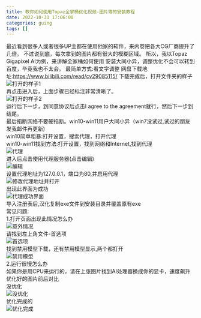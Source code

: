 ```yaml
---
title: 教你如何使用Topaz全家桶优化视频-图片等的安装教程
date: 2022-10-31 17:06:00
categories: guing
tags: []
---
```

最近看到很多人或者很多UP主都在使用他家的软件，来内卷把各大CG厂商提升了几倍。
不过说到底，每次拿到的图片都有很大的模糊区域。
所以，我以Topaz Gigapixel AI为例，来讲解全家桶如何使用
安装大同小异，调整优化不会可以转到百度，毕竟我也不太会。
最简单方式:看文字调整
网盘下载地址:https://www.bilibili.com/read/cv29085115/
下载完成后，打开文件夹的样子
![打开的样子1](https://io.nuoyis.net/typecho/uploads/202210311600/2.jpg "打开的样子1")    
再点击进入后，上面步骤已经标注非常清晰了。    
![打开的样子2](https://io.nuoyis.net/typecho/uploads/202210311600/3.jpg "打开的样子2")    
运行后下一步，到同意协议后点击I agree to the agreement就行，然后下一步到结尾。    
最后掐断网络不要硬掐断。win10-win11用户大同小异（win7没试过,试过的朋友发我邮件再更新)    
win10简单粗暴:打开设置，搜索代理，打开代理    
win10-win11找到方法:打开设置，找到网络和Internet,找到代理    
![代理](https://io.nuoyis.net/typecho/uploads/202210311600/4.jpg "代理")    
进入后点击使用代理服务器(点击编辑)    
![编辑](https://io.nuoyis.net/typecho/uploads/202210311600/5.jpg "编辑")    
设置代理地址为127.0.0.1，端口为80,并启用代理    
![修改代理地址并打开](https://io.nuoyis.net/typecho/uploads/202210311600/6.jpg "修改代理地址并打开")    
出现此界面为成功    
![代理成功界面](https://io.nuoyis.net/typecho/uploads/202210311600/7.jpg "代理成功界面")    
导入注册表后,汉化复制exe文件到安装目录并覆盖原有exe    
常见问题:    
1.打开页面出现此情况怎么办    
![意外情况](https://io.nuoyis.net/typecho/uploads/202210311600/8.jpg "意外情况")    
请找到左上角文件-首选项    
![首选项](https://io.nuoyis.net/typecho/uploads/202210311600/9.jpg "首选项")    
找到禁用模型下载，还有禁用模型显示,两个都打开    
![禁用模型](https://io.nuoyis.net/typecho/uploads/202210311600/10.jpg "禁用模型")    
2.运行很慢怎么办    
如果你是用CPU来运行的，请在上张图片找到AI处理器换成你的显卡，速度飙升
优化好的图片前后对比    
没优化    
![没优化](https://io.nuoyis.net/typecho/uploads/202210311600/11.jpg "没优化")    
优化完成的    
![优化完成](https://io.nuoyis.net/typecho/uploads/202210311600/12.png "优化完成")

[1]: https://caiyun.139.com/m/i?135Ce8H2tpZTS
